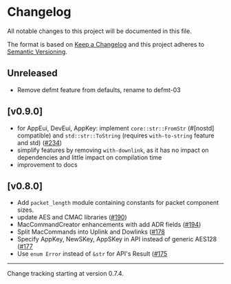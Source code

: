 # Changelog

All notable changes to this project will be documented in this file.

The format is based on [Keep a Changelog](https://keepachangelog.com/en/1.1.0/) and this project adheres to [Semantic Versioning](https://semver.org/).

## Unreleased

- Remove defmt feature from defaults, rename to defmt-03

## [v0.9.0]
- for AppEui, DevEui, AppKey: implement `core::str::FromStr`  (#[nostd] compatible) and
`std::str::ToString` (requires `with-to-string` feature and std) ([#234](https://github.com/lora-rs/lora-rs/pull/234))
- simplify features by removing `with-downlink`, as it has no impact on dependencies and
little impact on compilation time
- improvement to docs

## [v0.8.0]

- Add `packet_length` module containing constants for packet component sizes.
- update AES and CMAC libraries ([#190](https://github.com/lora-rs/lora-rs/pull/190))
- MacCommandCreator enhancements with add ADR fields ([#194](https://github.com/lora-rs/lora-rs/pull/194))
- Split MacCommands into Uplink and Dowlinks ([#178](https://github.com/lora-rs/lora-rs/pull/178)
- Specify AppKey, NewSKey, AppSKey in API instead of generic AES128 ([#177](https://github.com/lora-rs/lora-rs/pull/177)
- Use `enum Error` instead of `&str` for API's Result ([#175](https://github.com/lora-rs/lora-rs/pull/175) 

---

Change tracking starting at version 0.7.4.
